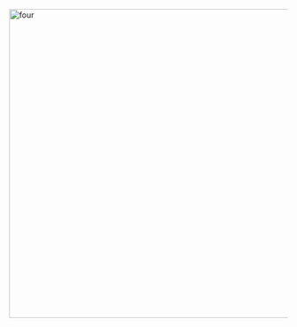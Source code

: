 <img width="559" alt="four" src="https://github.com/umasharma12/retail_sales_using_excel/assets/100821319/310802ea-f386-4e55-94fc-b9b463051e1a">

